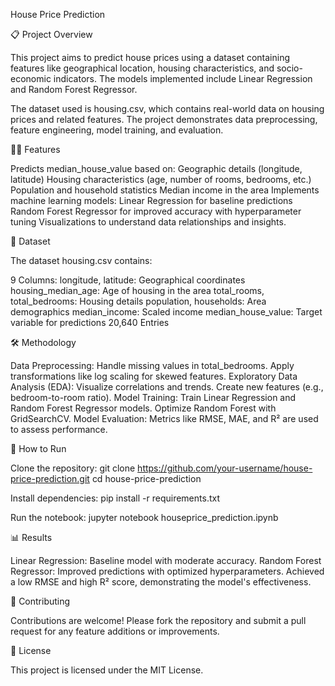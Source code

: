 House Price Prediction

📋 Project Overview

This project aims to predict house prices using a dataset containing features like geographical location, housing characteristics, and socio-economic indicators. The models implemented include Linear Regression and Random Forest Regressor.

The dataset used is housing.csv, which contains real-world data on housing prices and related features. The project demonstrates data preprocessing, feature engineering, model training, and evaluation.


🧑‍💻 Features

Predicts median_house_value based on:
Geographic details (longitude, latitude)
Housing characteristics (age, number of rooms, bedrooms, etc.)
Population and household statistics
Median income in the area
Implements machine learning models:
Linear Regression for baseline predictions
Random Forest Regressor for improved accuracy with hyperparameter tuning
Visualizations to understand data relationships and insights.

📂 Dataset

The dataset housing.csv contains:

9 Columns:
longitude, latitude: Geographical coordinates
housing_median_age: Age of housing in the area
total_rooms, total_bedrooms: Housing details
population, households: Area demographics
median_income: Scaled income
median_house_value: Target variable for predictions
20,640 Entries


🛠️ Methodology

Data Preprocessing:
Handle missing values in total_bedrooms.
Apply transformations like log scaling for skewed features.
Exploratory Data Analysis (EDA):
Visualize correlations and trends.
Create new features (e.g., bedroom-to-room ratio).
Model Training:
Train Linear Regression and Random Forest Regressor models.
Optimize Random Forest with GridSearchCV.
Model Evaluation:
Metrics like RMSE, MAE, and R² are used to assess performance.


🚀 How to Run

Clone the repository:
git clone https://github.com/your-username/house-price-prediction.git
cd house-price-prediction

Install dependencies:
pip install -r requirements.txt

Run the notebook:
jupyter notebook houseprice_prediction.ipynb

📊 Results

Linear Regression: Baseline model with moderate accuracy.
Random Forest Regressor: Improved predictions with optimized hyperparameters.
Achieved a low RMSE and high R² score, demonstrating the model's effectiveness.

🤝 Contributing

Contributions are welcome! Please fork the repository and submit a pull request for any feature additions or improvements.


📝 License

This project is licensed under the MIT License.
